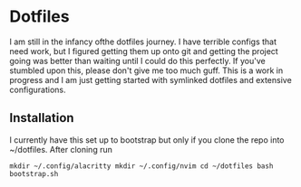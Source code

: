 # Dotfiles

I am still in the infancy ofthe dotfiles journey. I have terrible configs that need work, but I figured getting them up onto git and getting the project going was better than waiting until I could do this perfectly. If you've stumbled upon this, please don't give me too much guff. This is a work in progress and I am just getting started with symlinked dotfiles and extensive configurations. 

## Installation

I currently have this set up to bootstrap but only if you clone the repo into ~/dotfiles. After cloning run

`
mkdir ~/.config/alacritty
mkdir ~/.config/nvim
cd ~/dotfiles
bash bootstrap.sh
`
